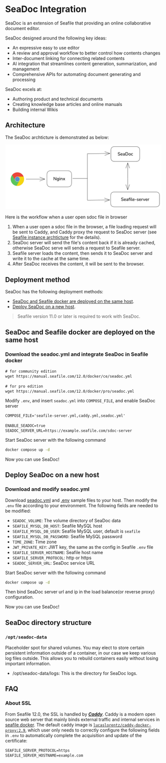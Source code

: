 # SeaDoc Integration

SeaDoc is an extension of Seafile that providing an online collaborative document editor.

SeaDoc designed around the following key ideas:

* An expressive easy to use editor
* A review and approval workflow to better control how contents changes
* Inter-document linking for connecting related contents
* AI integration that streamlines content generation, summarization, and management
* Comprehensive APIs for automating document generating and processing

SeaDoc excels at:

* Authoring product and technical documents
* Creating knowledge base articles and online manuals
* Building internal Wikis

## Architecture

The SeaDoc archticture is demonstrated as below:

![SeaDoc](../images/seadoc-arch.png)

Here is the workflow when a user open sdoc file in browser

1. When a user open a sdoc file in the browser, a file loading request will be sent to Caddy, and Caddy proxy the request to SeaDoc server (see [Seafile instance archticture](../setup/overview.md) for the details).
2. SeaDoc server will send the file's content back if it is already cached, otherwise SeaDoc serve will sends a request to Seafile server.
3. Seafile server loads the content, then sends it to SeaDoc server and write it to the cache at the same time.
4. After SeaDoc receives the content, it will be sent to the browser.

## Deployment method

SeaDoc has the following deployment methods:

- [SeaDoc and Seafile docker are deployed on the same host](#seadoc-and-seafile-docker-are-deployed-on-the-same-host).
- [Deploy SeaDoc on a new host](#deploy-seadoc-on-a-new-host).

> Seafile version 11.0 or later is required to work with SeaDoc.

## SeaDoc and Seafile docker are deployed on the same host

### Download the seadoc.yml and integrate SeaDoc in Seafile docker

```shell
# for community edition
wget https://manual.seafile.com/12.0/docker/ce/seadoc.yml

# for pro edition
wget https://manual.seafile.com/12.0/docker/pro/seadoc.yml
```

Modify `.env`, and insert `seadoc.yml` into `COMPOSE_FILE`, and enable SeaDoc server

```shell
COMPOSE_FILE='seafile-server.yml,caddy.yml,seadoc.yml'

ENABLE_SEADOC=true
SEADOC_SERVER_URL=https://example.seafile.com/sdoc-server
```

Start SeaDoc server with the following command

```sh
docker compose up -d
```

Now you can use SeaDoc!

## Deploy SeaDoc on a new host

### Download and modify seadoc.yml

Download [seadoc.yml](../docker/seadoc/1.0/standalone/seadoc.yml) and [.env](../docker/seadoc/1.0/standalone/env) sample files to your host. Then modify the `.env` file according to your environment. The following fields are needed to be modified:

- `SEADOC_VOLUME`: The volume directory of SeaDoc data
- `SEAFILE_MYSQL_DB_HOST`: Seafile MySQL host
- `SEAFILE_MYSQL_DB_USER`: Seafile MySQL user, default is `seafile`
- `SEAFILE_MYSQL_DB_PASSWORD`: Seafile MySQL password
- `TIME_ZONE`: Time zone
- `JWT_PRIVATE_KEY`: JWT key, the same as the config in Seafile `.env` file
- `SEAFILE_SERVER_HOSTNAME`: Seafile host name
- `SEAFILE_SERVER_PROTOCOL`: http or https
- `SEADOC_SERVER_URL`: SeaDoc service URL

Start SeaDoc server with the following command

```sh
docker compose up -d
```

Then bind SeaDoc server url and ip in the load balance(or reverse proxy) configuration.

Now you can use SeaDoc!

## SeaDoc directory structure

### `/opt/seadoc-data`

Placeholder spot for shared volumes. You may elect to store certain persistent information outside of a container, in our case we keep various log files outside. This allows you to rebuild containers easily without losing important information.

* /opt/seadoc-data/logs: This is the directory for SeaDoc logs.

## FAQ

### About SSL

From Seafile 12.0, the SSL is handled by [***Caddy***](https://caddyserver.com/docs/). Caddy is a modern open source web server that mainly binds external traffic and internal services in [seafile docker](../setup/overview.md). The default caddy image is [`lucaslorentz/caddy-docker-proxy:2.9`](https://github.com/lucaslorentz/caddy-docker-proxy), which user only needs to correctly configure the following fields in `.env` to automatically complete the acquisition and update of the certificate:

```shell
SEAFILE_SERVER_PROTOCOL=https
SEAFILE_SERVER_HOSTNAME=example.com
```
